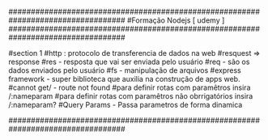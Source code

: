 ##################################################################################
#Formação Nodejs [ udemy ]
##################################################################################

#section 1
    #http :  protocolo de transferencia de dados na web
    #resquest => response 
    #res - resposta que vai ser enviada pelo usuário
    #req - são os dados enviados pelo usuário
    #fs - manipulação de arquivos 
    #express framework - super biblioteca que auxilia na construção de apps web.
    #cannot get/ - route not found
    #para definir rotas com paramêtros insira /:nameparam
    #para definir rotas com paramêtros não obrrigatórios insira /:nameparam?
    #Query Params - Passa parametros de forma dinamica

##################################################################################